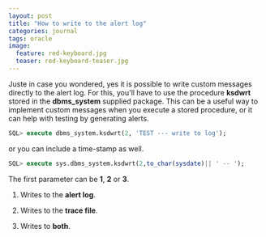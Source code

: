 ```yaml
---
layout: post
title: "How to write to the alert log"
categories: journal
tags: oracle
image:
  feature: red-keyboard.jpg
  teaser: red-keyboard-teaser.jpg
---
```


Juste in case you wondered, yes it is possible to write custom messages directly to the alert log. For this, you'll have to use the procedure **ksdwrt** stored in the **dbms_system** supplied package.
This can be a useful way to implement custom messages when you execute a stored procedure, or it can help with testing by generating alerts.

```sql
SQL> execute dbms_system.ksdwrt(2, 'TEST --- write to log');
```

or you can include a time-stamp as well.

```sql
SQL> execute sys.dbms_system.ksdwrt(2,to_char(sysdate)|| ' -- ');
```

The first parameter can be **1**, **2** or **3**.

1. Writes to the **alert log**.

2. Writes to the **trace file**.

3. Writes to **both**.

